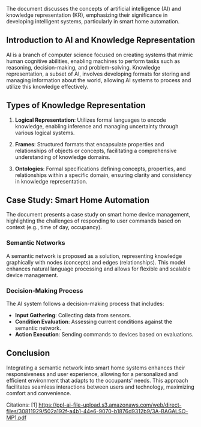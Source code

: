 The document discusses the concepts of artificial intelligence (AI) and knowledge representation (KR), emphasizing their significance in developing intelligent systems, particularly in smart home automation.

## Introduction to AI and Knowledge Representation

AI is a branch of computer science focused on creating systems that mimic human cognitive abilities, enabling machines to perform tasks such as reasoning, decision-making, and problem-solving. Knowledge representation, a subset of AI, involves developing formats for storing and managing information about the world, allowing AI systems to process and utilize this knowledge effectively.

## Types of Knowledge Representation

1. **Logical Representation**: Utilizes formal languages to encode knowledge, enabling inference and managing uncertainty through various logical systems.
  
2. **Frames**: Structured formats that encapsulate properties and relationships of objects or concepts, facilitating a comprehensive understanding of knowledge domains.

3. **Ontologies**: Formal specifications defining concepts, properties, and relationships within a specific domain, ensuring clarity and consistency in knowledge representation.

## Case Study: Smart Home Automation

The document presents a case study on smart home device management, highlighting the challenges of responding to user commands based on context (e.g., time of day, occupancy). 

### Semantic Networks

A semantic network is proposed as a solution, representing knowledge graphically with nodes (concepts) and edges (relationships). This model enhances natural language processing and allows for flexible and scalable device management.

### Decision-Making Process

The AI system follows a decision-making process that includes:

- **Input Gathering**: Collecting data from sensors.
- **Condition Evaluation**: Assessing current conditions against the semantic network.
- **Action Execution**: Sending commands to devices based on evaluations.

## Conclusion

Integrating a semantic network into smart home systems enhances their responsiveness and user experience, allowing for a personalized and efficient environment that adapts to the occupants' needs. This approach facilitates seamless interactions between users and technology, maximizing comfort and convenience.

Citations:
[1] https://ppl-ai-file-upload.s3.amazonaws.com/web/direct-files/30811929/502a192f-a4b1-44e6-9070-b1876d9312b9/3A-BAGALSO-MP1.pdf

